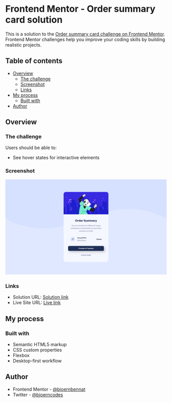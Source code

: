 # Frontend Mentor - Order summary card solution

This is a solution to the [Order summary card challenge on Frontend Mentor](https://www.frontendmentor.io/challenges/order-summary-component-QlPmajDUj). Frontend Mentor challenges help you improve your coding skills by building realistic projects.

## Table of contents

- [Overview](#overview)
  - [The challenge](#the-challenge)
  - [Screenshot](#screenshot)
  - [Links](#links)
- [My process](#my-process)
  - [Built with](#built-with)
- [Author](#author)

## Overview

### The challenge

Users should be able to:

- See hover states for interactive elements

### Screenshot

![Desktop Screenshot](./design/desktop-screenshot.png)

### Links

- Solution URL: [Solution link]()
- Live Site URL: [Live link]()

## My process

### Built with

- Semantic HTML5 markup
- CSS custom properties
- Flexbox
- Desktop-first workflow

## Author

- Frontend Mentor - [@bjoernbennat](https://www.frontendmentor.io/profile/bjoernbennat)
- Twitter - [@bjoerncodes](https://www.twitter.com/bjoerncodes)
